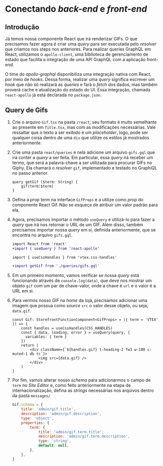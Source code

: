 # Conectando *back-end* e *front-end*

## Introdução
Já temos nossa componente React que irá renderizar GIFs. O que precisamos fazer agora é criar uma *query* para ser executada pelo *resolver* que criamos nos steps nos anteriores. Para realizar queries GraphQL em React, utilizamos o `apollo-client`, uma biblioteca de gerenciamento de estado que facilita a integração de uma API GraphQL com a aplicação front-end.

O time do *apollo-graphql* disponibiliza uma integração nativa com React, por meio de *hooks*. Dessa forma, realizar uma *query* significa escrever um *hook* que não só realizará as *queries* e fará o *fetch* dos dados, mas também proverá cache e atualização do estado do UI. Essa integração, chamada `react-apollo` já está declarada no `package.json`.

## Query de Gifs
1. Crie o arquivo `Gif.tsx` na pasta `/react`; seu formato é muito semelhante ao presente em `Title.tsx`, mas com as modificações necessárias. Vale ressaltar que o texto a ser exibido é um *placeholder*, logo, pode ser qualquer coisa dentro de uma `div` que utilize os estilos já mostrados anteriormente.

2. Crie uma pasta `react/queries` e nela adicione um arquivo `gifs.gql` que irá conter a *query* a ser feita. Em particular, essa *query* irá receber um termo, que será a palavra-chave a ser utilizada para procurar GIFs no Giphy. Ela chamará o *resolver* `gif`, implementado e testado no GraphiQL no passo anterior.
    ```
    query getGif ($term: String) {
        gif(term:$term)
    }
    ```
3. Defina a *prop* term na interface `GifProps` e a utilize como *prop* do componente React Gif. Não se esqueça de atribuir um valor padrão para ela.

4. Agora, precisamos importar o método `useQuery` e utilizá-lo para fazer a *query* que irá nos retornar o URL de um GIF. Além disso, também precisamos importar nossa *query* em si, definida anteriormente, que se encontra no arquivo `gifs.gql`.
    ```diff
    import React from 'react'
    +import { useQuery } from 'react-apollo'

    import { useCssHandles } from 'vtex.css-handles'

    +import getGif from './queries/gifs.gql'
    ```


5. Em um primeiro momento, vamos verificar se nossa *query* está funcionando através de `console.log(data)`, que deve nos mostrar um objeto `gif` com um par de chave-valor, onde a chave é `url` e o valor é a URL em si.

6. Para vermos nosso GIF na *home* da loja, precisamos adicionar uma imagem que possua como *source* `src` o valor desse objeto, ou seja, `data.gif`.
    ```tsx
    const Gif: StorefrontFunctionComponent<GifProps> = ({ term = 'VTEX' }) => {
        const handles = useCssHandles(CSS_HANDLES)
        const { data, loading, error } = useQuery(query, {
          variables: { term }
        })
        return (
            <div className={`${handles.gif} t-heading-2 fw3 w-100 c-muted-1 db tc`}>
                <img src={data.gif} />
            </div>
        )
    }
    ```

7. Por fim, vamos alterar nosso *schema* para adicionarmos o campo de `term` no *Site Editor* e, como feito anteriormente na etapa de internacionalização, defina as *strings* necessárias nos arquivos dentro da pasta `messages/`
    ```js
    Gif.schema = {
        title: 'admin/gif.title',
        description: 'admin/gif.description',
        type: 'object',
        properties: {
            term: {
                title: 'admin/gif.term.title',
                description: 'admin/gif.term.description',
                type: 'string',
                default: null,
            },
        },
    }
    ```